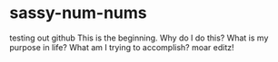 # sassy-num-nums
testing out github
This is the beginning. Why do I do this? What is my purpose in life? What am I trying to accomplish?
moar editz!
